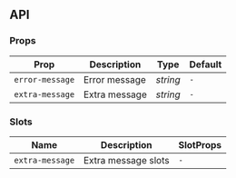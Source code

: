 ## API

### Props

| Prop | Description | Type | Default | 
|-----------------|---------| --- | -- |
| `error-message` | Error message | _string_ | `-` |
| `extra-message` | Extra message | _string_ | `-` |

### Slots

| Name | Description | SlotProps |
| --- | --- | --- |
| `extra-message` | Extra message slots | `-` |